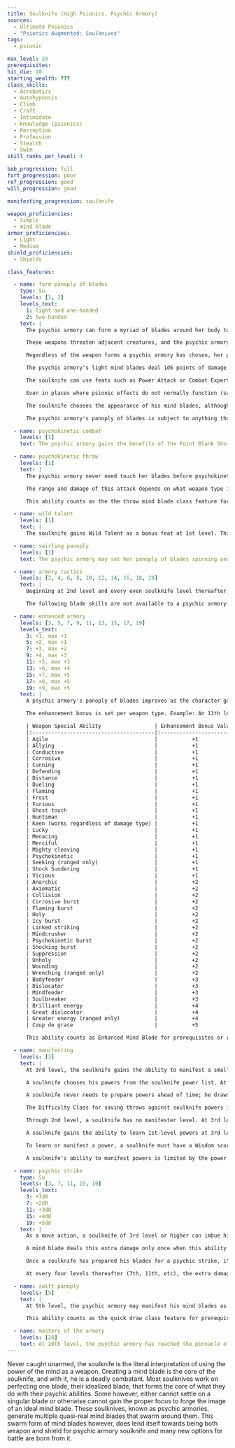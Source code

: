 ```yaml
---
title: Soulknife (High Psionics, Psychic Armory)
sources:
  - Ultimate Psionics
  - "Psionics Augmented: Soulknives"
tags:
  - psionic

max_level: 20
prerequisites:
hit_die: 10
starting_wealth: ???
class_skills:
  - Acrobatics
  - Autohypnosis
  - Climb
  - Craft
  - Intimidate
  - Knowledge (psionics)
  - Perception
  - Profession
  - Stealth
  - Swim
skill_ranks_per_level: 4

bab_progression: full
fort_progression: poor
ref_progression: good
will_progression: good

manifesting_progression: soulknife

weapon_proficiencies:
  - Simple
  - mind blade
armor_proficiencies:
  - Light
  - Medium
shield_proficiencies:
  - Shields

class_features:

  - name: form panoply of blades
    type: Su
    levels: [1, 2]
    levels_text:
      1: light and one-handed
      2: two-handed
    text: |
      The psychic armory can form a myriad of blades around her body to encircle her loosely, orbiting over and around her in shiftless patterns. These weapons are of all manner of shapes, large and small, and they glimmer in and out existence as used or if ignored for too long. These weapons are the psychic armory's mind blades, and while cosmetically they can look however they are imagined, they all function the same based on their weapon type. The psychic armory forms a number of weapons equal to 1 + her Wisdom modifier (minimum of 1) of light and one-handed mind blades as a move action. At 2nd level, she adds 1 + her Wisdom modifier two-handed mind blades to her panoply of blades. These weapons are quasi-real and may not be used to attack directly in melee. Instead, the psychic armory directs them telekinetically, hurling them with the use of her psychokinetic throw ability. Once thrown or used to attack, the weapon dissipates after coming into contact with a creature or object. The panoply of blades replenishes at the start of the psychic armory's next turn. These mind blades form around the psychic armory and occupy her space.

      These weapons threaten adjacent creatures, and the psychic armory may make attacks of opportunity as a ranged attack against targets within 5 feet should an attack be provoked. Ranged attacks made within melee reach of an enemy when using her panoply of blades never provoke attacks of opportunity. The concentration required to manifest the panoply of blades means the psychic armory cannot use other weapons, natural attacks or off-hand attacks while using Psychokinetic Throw but she may use a shield to defend herself.

      Regardless of the weapon forms a psychic armory has chosen, her panoply of blades does not have a set damage type per weapon type. When shaping her panoply of blades and assigning abilities to it, the psychic armory chooses whether the weapon type (light, one-handed, or two-handed) will deal bludgeoning, piercing, or slashing damage. The psychic armory may change the damage type of an existing weapon group (light, one handed or two handed) in her panoply of blades, or may summon a new panoply of blades with different damage types, as a full-round action. Otherwise, the panoply of blades retains the last damage type configuration chosen every time it is summoned. If the psychic armory chooses to reshape the weapons within her panoply, it requires a full-round action to do so per weapon type she chooses to reshape. She may also re-assign the type of damage dealt as part of reshaping her panoply of blades if she so chooses. A psychic armory can reassign the special ability or abilities she has added to her panoply of blades from her [enhanced armory](#enhanced-armory) class feature. To do so, she must spend 8 hours in concentration. These cannot be the normal 8 hours used for rest, even if the psychic armory does not require sleep. After that period, the panoply of blades materializes with the new ability or abilities selected by the psychic armory.

      The psychic armory's light mind blades deal 1d6 points of damage, the one-handed mind blades deals 1d8 points of damage, and the two-handed mind blades deals 2d6 points of damage. All damages are based on a Medium-sized creature wielding Medium-sized weapons; adjust the weapon damage as appropriate for different sized weapons. In all forms, each mind blade has a critical range of 19-20/x2. A soulknife with powerful build or any similar ability forms appropriately-sized mind blades dealing the size-appropriate amount of damage. A mind blade is considered a magic weapon for the purpose of overcoming damage reduction and is considered a masterwork weapon.

      The soulknife can use feats such as Power Attack or Combat Expertise in conjunction with a mind blade just as if it were a normal weapon. He can also choose "mind blade" for feats requiring a specific weapon choice, such as Weapon Focus and Improved Critical. Powers or spells that upgrade weapons can be used on a mind blade. The soulknife can use feats such as Weapon Finesse that work on light weapons with his mind blade, but such feats only work on mind blades in a light weapon form.

      Even in places where psionic effects do not normally function (such as within a null psionics field), a soulknife can attempt to sustain his mind blades by making a DC 20 Will save. On a successful save, the soulknife maintains his mind blades for a number of rounds equal to his class level before he needs to check again, although the mind blades are treated for all purposes as non-magical, masterwork weapons while in a place where psionic effects do not normally function. On an unsuccessful attempt, the mind blades vanish. As a move action on his turn, the soulknife can attempt a new Will save to rematerialize his mind blades while he remains within the psionics-negating effect. He gains a bonus on Will saves made to maintain or form his mind blades equal to the total enhancement bonus of his mind blades.

      The soulknife chooses the appearance of his mind blades, although the shapes must reflect the selections the soulknife has chosen: a bludgeoning mind blade would be blunt, slashing would have an edge, etc.

      The psychic armory's panoply of blades is subject to anything that would affect a mind blade, except crystal hilts. When using the psychic strike class feature, the psychic armory may charge a number of weapons from her panoply of blades of her choice. The panoply of blades may take enhancements as if it were both a melee and a ranged weapon. This ability counts as the shape mind blade and form mind blade class features for prerequisites or requirements.

  - name: psychokinetic combat
    levels: [1]
    text: The psychic armory gains the benefits of the Point Blank Shot and Precise Shot feats when using her panoply of blades. This class feature counts as those feats for the purposes of requirements and prerequisites.

  - name: psychokinetic throw
    levels: [1]
    text: |
      The psychic armory never need touch her blades before psychokinetically hurling them at a target and may make iterative attacks as her base attack bonus allows. As the attack is directed mentally, the psychic armory makes the ranged attack using her Wisdom modifier instead of her Dexterity modifier to determine her ranged attack bonus with her panoply of blades. She adds her Wisdom modifier to damage in place of her Strength. Due to the purely mental nature of how these attacks are made, the psychic armory cannot use Psychokinetic Throw to make off-hand attacks (such as when fighting with two weapons). Feats that modify ranged attacks specifically (such as Deadly Aim and Rapid Shot) function normally for use with the psychic armory's panoply of blades.

      The range and damage of this attack depends on what weapon type is used (light weapons have a range increment of 20 feet and one-handed weapons have a range increment of 15 feet). At 2nd level, the psychic armor gains the Two-Handed Throw blade skill for use with this class feature, allowing the psychic armory to use psychokinetic throw ability with two-handed members of her panoply of blades with a range increment of 10 feet. A psychic armory's panoply of blades has a maximum range of five range increments.

      This ability counts as the the throw mind blade class feature for prerequisites or requirements.

  - name: wild talent
    levels: [1]
    text: |
      The soulknife gains Wild Talent as a bonus feat at 1st level. This provides his with the psionic power necessary to manifest his mind blades. A character who is already psionic instead gains the Psionic Talent feat.

  - name: swirling panoply
    levels: [1]
    text: The psychic armory may set her panoply of blades spinning and may expend her psionic focus to cause them to explode out around her or at a designated point within medium range (100 feet + 10 feet per psychic armory level) as a standard action. This effect creates a 20-foot-radius explosion of cutting blades that inflicts 1d6 points of slashing and piercing damage per psychic armory level, plus the enhancement bonus of the psychic armory's panoply of blades to all targets within the blast radius. A successful Reflex save (DC 10 + 1/2 the psychic armory's class level + the psychic armory's Wisdom modifier) will halve this damage. This attack is subject to damage reduction as normal. This uses all of her blades for the round and they return to her panoply the following round. If the psychic armory possesses an energy-based blade skill (such as Fire Blade), she may choose to have her swirling panoply deal half its damage as energy damage of the same type as the energy based blade skill of her choice.

  - name: armory tactics
    levels: [2, 4, 6, 8, 10, 12, 14, 16, 18, 20]
    text: |
      Beginning at 2nd level and every even soulknife level thereafter, a soulknife may choose one [blade skill](/blade-skills/) to add to his repertoire. Some blade skills have prerequisites that must be met before they can be chosen. All blade skills may only be chosen once and require the soulknife to be using his mind blade unless otherwise stated in the skill's description.

      The following blade skills are not available to a psychic armory: Alter Blade, Deceptive Blade, Discipline Blade Shapes, Emulate Melee Weapon, Emulate Ranged Weapon, Enhanced Range, Focused Offense, Interrupting Throw, Mindflayer, Telekinetic Blade, and Telekinetic Bolt. Fluid Form and Improved Fluid Form adjust the functions of the panoply of blades as it would with a normal mind blade. Shields formed from the psychic armory are in the panoply but operate normally, defending the player (these shields do not occupy the character's hands). If the Mind Daggers blade skill is selected, these are added to her panoply of blades and she summons 1 + her Wisdom modifier in floating daggers within her panoply.

  - name: enhanced armory
    levels: [3, 5, 7, 9, 11, 13, 15, 17, 19]
    levels_text:
      3: +1, max +1
      5: +2, max +1
      7: +3, max +2
      9: +4, max +3
      11: +5, max +3
      13: +6, max +4
      15: +7, max +5
      17: +8, max +5
      19: +9, max +5
    text: |    
      A psychic armory's panoply of blades improves as the character gains higher levels. At 3rd level and every odd level thereafter, the mind blades gain a cumulative +1 enhancement bonus that he may spend on an actual enhancement bonus or on weapon special abilities. A soulknife's level determines his maximum enhancement bonus (see the table below). The soulknife may (and must, when his total enhancement is higher than his maximum bonus) apply any special ability from the table below instead of an enhancement bonus, as long as he meets the level requirements. A soulknife can choose any combination of weapon special abilities and/or enhancement bonus that does not exceed the total allowed by the soulknife's level, but he must assign at least a +1 enhancement bonus before assigning any special abilities.

      The enhancement bonus is set per weapon type. Example: An 11th level psychic armory with a +5 enhancement bonus could have her light weapons be +3 keen flaming mind blades, her one-handed weapons could be +2 keen impact mind blades, and her two-handed weapons could be +3 icy burst mind blades. The blade skills Fluid Form and Improved Fluid form may be used to change one or all of types of mind blades in the psychic armory.

      | Weapon Special Ability                 | Enhancement Bonus Value | Required Level |
      |:---------------------------------------|:-----------------------:|:--------------:|
      | Agile                                  |           +1            |       5        |
      | Allying                                |           +1            |       5        |
      | Conductive                             |           +1            |       5        |
      | Corrosive                              |           +1            |       5        |
      | Cunning                                |           +1            |       5        |
      | Defending                              |           +1            |       5        |
      | Distance                               |           +1            |       5        |
      | Dueling                                |           +1            |       5        |
      | Flaming                                |           +1            |       5        |
      | Frost                                  |           +1            |       5        |
      | Furious                                |           +1            |       5        |
      | Ghost touch                            |           +1            |       5        |
      | Huntsman                               |           +1            |       5        |
      | Keen (works regardless of damage type) |           +1            |       5        |
      | Lucky                                  |           +1            |       5        |
      | Menacing                               |           +1            |       5        |
      | Merciful                               |           +1            |       5        |
      | Mighty cleaving                        |           +1            |       5        |
      | Psychokinetic                          |           +1            |       5        |
      | Seeking (ranged only)                  |           +1            |       5        |
      | Shock Sundering                        |           +1            |       5        |
      | Vicious                                |           +1            |       5        |
      | Anarchic                               |           +2            |       7        |
      | Axiomatic                              |           +2            |       7        |
      | Collision                              |           +2            |       7        |
      | Corrosive burst                        |           +2            |       7        |
      | Flaming burst                          |           +2            |       7        |
      | Holy                                   |           +2            |       7        |
      | Icy burst                              |           +2            |       7        |
      | Linked striking                        |           +2            |       7        |
      | Mindcrusher                            |           +2            |       7        |
      | Psychokinetic burst                    |           +2            |       7        |
      | Shocking burst                         |           +2            |       7        |
      | Suppression                            |           +2            |       7        |
      | Unholy                                 |           +2            |       7        |
      | Wounding                               |           +2            |       7        |
      | Wrenching (ranged only)                |           +2            |       7        |
      | Bodyfeeder                             |           +3            |       9        |
      | Dislocator                             |           +3            |       9        |
      | Mindfeeder                             |           +3            |       9        |
      | Soulbreaker                            |           +3            |       9        |
      | Brilliant energy                       |           +4            |       12       |
      | Great dislocator                       |           +4            |       12       |
      | Greater energy (ranged only)           |           +4            |       12       |
      | Coup de grace                          |           +5            |       15       |

      This ability counts as Enhanced Mind Blade for prerequisites or requirements (see blade skills for restrictions).

  - name: manifesting
    levels: [3]
    text: |
      At 3rd level, the soulknife gains the ability to manifest a small number of psionic powers, which are drawn from the soulknife power list.

      A soulknife chooses his powers from the soulknife power list. At 3rd level, a soulknife knows one soulknife power of your choice. He learns new powers as indicated on Table: The Soulknife. Asoulknife can manifest any power that has a power point cost equal to or lower than his manifester level. The total number of powers a soulknife can manifest per day is limited only by his daily power points.

      A soulknife never needs to prepare powers ahead of time; he draws them from his mind when needed. When a soulknife recovers his daily power points after resting, he may choose to rotate one or more powers he knows for new ones. These powers must always be chosen from the soulknife power list, and the maximum number of powers the soulknife may know at any one time in this fashion is listed on Table: The Gifted Blade. If a soulknife learns a power through other means, such as the Expanded Knowledge feat, the Mental Power blade skill, or psychic chirurgery, this power is known in addition to his normal powers. He may never exchange it for another power from the soulknife list when he chooses his powers known, and it doesn't count against his limit of powers known at any one time.

      The Difficulty Class for saving throws against soulknife powers is 10 + the power's level + the soulknife's Wisdom modifier.

      Through 2nd level, a soulknife has no manifester level. At 3rd level and higher, a soulknife's manifester level is equal to his soulknife level --2.

      A soulknife gains the ability to learn 1st-level powers at 3rd level. Every four levels thereafter (7th, 11th, etc), a soulknife gains the ability to master more complex powers, up to 4th level powers at level 15.

      To learn or manifest a power, a soulknife must have a Wisdom score of at least 10 + the power's level.

      A soulknife's ability to manifest powers is limited by the power points he has available. His base daily allotment of power points is given on Table: Soulknife. In addition, he receives bonus power points per day if he has a high Wisdom score. His race may also provide bonus power points per day, as may certain feats and items. If a soulknife has power points from a different class, those points are pooled together and usable to manifest powers from either class.

  - name: psychic strike
    type: Su
    levels: [3, 7, 11, 15, 19]
    levels_text:
      3: +1d8
      7: +2d8
      11: +3d8
      15: +4d8
      19: +5d8
    text: |
      As a move action, a soulknife of 3rd level or higher can imbue his mind blades with until he chooses to use it, and the charge is not wasted if an attack misses. Mindless creatures are immune to this damage, although non-mindless creatures immune to mind-affecting effects are affected by this damage as normal. (Unlike the rogue's sneak attack, the psychic strike is not precision damage and can affect creatures otherwise immune to extra damage from critical hits or more than 30 feet away.)

      A mind blade deals this extra damage only once when this ability is called upon, but a soulknife can imbue his mind blades with psychic energy again by taking another move action. Additionally, he may recharge it as a swift action by expending his psionic focus.

      Once a soulknife has prepared his blades for a psychic strike, it holds the extra energy until it is used (whether the attack is successful or not). Even if the soulknife's mind blades dissipate, they are still imbued with psychic energy when the soulknife next materializes them.

      At every four levels thereafter (7th, 11th, etc), the extra damage from a soulknife's psychic strike increases by 1d8.

  - name: swift panoply
    levels: [5]
    text: |
      At 5th level, the psychic armory may manifest his mind blades as a swift action.

      This ability counts as the quick draw class feature for prerequisites or requirements.

  - name: mastery of the armory
    levels: [20]
    text: At 20th level, the psychic armory has reached the pinnacle of her art and her connection to her library of blades is so strong it cannot be severed. She no longer requires a Will save to maintain her panoply of blades in a null psionics field, although it still loses any enhancement bonus and special abilities.
---
```


Never caught unarmed, the soulknife is the literal interpretation of using the power of the mind as a weapon. Creating a mind blade is the core of the soulknife, and with it, he is a deadly combatant. Most soulknives work on perfecting one blade, their idealized blade, that forms the core of what they do with their psychic abilities. Some however, either cannot settle on a singular blade or otherwise cannot gain the proper focus to forge the image of an ideal mind blade. These soulknives, known as psychic armories, generate multiple quasi-real mind blades that swarm around them. This swarm form of mind blades however, does lend itself towards being both weapon and shield for psychic armory soulknife and many new options for battle are born from it.

